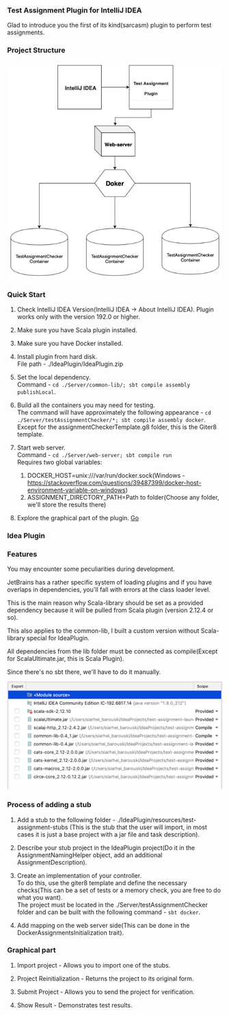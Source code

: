 ### Test Assignment Plugin for IntelliJ IDEA

Glad to introduce you the first of its kind(sarcasm) plugin to perform test assignments.


### Project Structure
![IdeaPlugin](resources/ideaPlugin.png)


### Quick Start
1. Check IntelliJ IDEA Version(IntelliJ IDEA -> About IntelliJ IDEA).
Plugin works only with the version 192.0 or higher.

2. Make sure you have Scala plugin installed.

3. Make sure you have Docker installed.

4. Install plugin from hard disk.<br>
File path - ./IdeaPlugin/IdeaPlugin.zip

5. Set the local dependency.<br>
Command - ```cd ./Server/common-lib/; sbt compile assembly publishLocal```.

6. Build all the containers you may need for testing.<br>
The command will have approximately the following appearance - ```cd ./Server/testAssignmentChecker/*; sbt compile assembly docker```.<br>
Except for the assignmentCheckerTemplate.g8 folder, this is the Giter8 template.

7. Start web server.<br>
   Command - ```cd ./Server/web-server; sbt compile run```<br>
   Requires two global variables:
   1. DOCKER_HOST=unix:///var/run/docker.sock(Windows - https://stackoverflow.com/questions/39487399/docker-host-environment-variable-on-windows)
   2. ASSIGNMENT_DIRECTORY_PATH=Path to folder(Choose any folder, we'll store the results there)

8. Explore the graphical part of the plugin. [Go](#graphical-part)


### Idea Plugin


### Features

You may encounter some peculiarities during development.<br>

JetBrains has a rather specific system of loading plugins and if you have overlaps in dependencies, you'll fall with errors at the class loader level.<br>
 
This is the main reason why Scala-library should be set as a provided dependency because it will be pulled from Scala plugin (version 2.12.4 or so).

This also applies to the common-lib, I built a custom version without Scala-library special for IdeaPlugin.<br>

All dependencies from the lib folder must be connected as compile(Except for ScalaUltimate.jar, this is Scala Plugin).<br>

Since there's no sbt there, we'll have to do it manually.

![ProjectConfiguration](resources/projectConfiguration.png)


### Process of adding a stub

1. Add a stub to the following folder - ./IdeaPlugin/resources/test-assignment-stubs (This is the stub that the user will import, in most cases it is just a base project with a jar file and task description).

2. Describe your stub project in the IdeaPlugin project(Do it in the AssignmentNamingHelper object, add an additional AssignmentDescription).

3. Create an implementation of your controller.<br>
 To do this, use the giter8 template and define the necessary checks(This can be a set of tests or a memory check, you are free to do what you want).<br>
 The project must be located in the ./Server/testAssignmentChecker folder and can be built with the following command - ```sbt docker```.
 
4. Add mapping on the web server side(This can be done in the DockerAssignmentsInitialization trait).

### Graphical part

1. Import project - Allows you to import one of the stubs.

2. Project Reinitialization - Returns the project to its original form.

3. Submit Project - Allows you to send the project for verification.

4. Show Result - Demonstrates test results.
